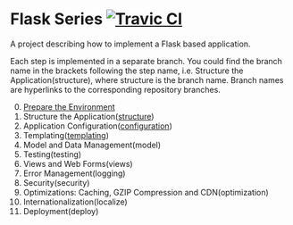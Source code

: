 # Flask Series [![Travic CI](https://travis-ci.org/damyanbogoev/flask-bookshelf.svg?style=flat)](https://travis-ci.org/damyanbogoev/flask-bookshelf)

A project describing how to implement a Flask based application.

Each step is implemented in a separate branch. You could find the branch name in the brackets following the step name, i.e. Structure the Application(structure), where structure is the branch name.
Branch names are hyperlinks to the corresponding repository branches.

<ol start="0">
  <li><a href="http://damyanon.net/flask-series-environment/" alt="Flask Series: Prepare the Environment">Prepare the Environment</a></li>
  <li>Structure the Application(<a href="https://github.com/damyanbogoev/flask-bookshelf/tree/structure" alt="structure">structure</a>)</li>
  <li>Application Configuration(<a href="https://github.com/damyanbogoev/flask-bookshelf/tree/configuration" alt="configuration">configuration</a>)</li>
  <li>Templating(<a href="https://github.com/damyanbogoev/flask-bookshelf/tree/templating" alt="templating">templating</a>)</li>
  <li>Model and Data Management(model)</li>
  <li>Testing(testing)</li>
  <li>Views and Web Forms(views)</li>
  <li>Error Management(logging)</li>
  <li>Security(security)</li>
  <li>Optimizations: Caching, GZIP Compression and CDN(optimization)</li>
  <li>Internationalization(localize)</li>
  <li>Deployment(deploy)</li>
</ol>
